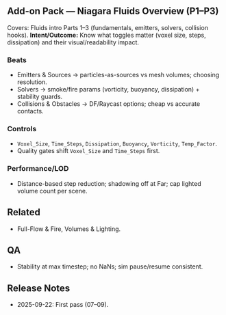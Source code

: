 ## Add-on Pack — Niagara Fluids Overview (P1–P3)
Covers: Fluids intro Parts 1–3 (fundamentals, emitters, solvers, collision hooks).
**Intent/Outcome:** Know what toggles matter (voxel size, steps, dissipation) and their visual/readability impact.

### Beats
- Emitters & Sources → particles-as-sources vs mesh volumes; choosing resolution.
- Solvers → smoke/fire params (vorticity, buoyancy, dissipation) + stability guards.
- Collisions & Obstacles → DF/Raycast options; cheap vs accurate contacts.

### Controls
- `Voxel_Size`, `Time_Steps`, `Dissipation`, `Buoyancy`, `Vorticity`, `Temp_Factor`.
- Quality gates shift `Voxel_Size` and `Time_Steps` first.

### Performance/LOD
- Distance-based step reduction; shadowing off at Far; cap lighted volume count per scene.

## Related
- Full-Flow & Fire, Volumes & Lighting.

## QA
- Stability at max timestep; no NaNs; sim pause/resume consistent.

## Release Notes
- 2025-09-22: First pass (07–09).
